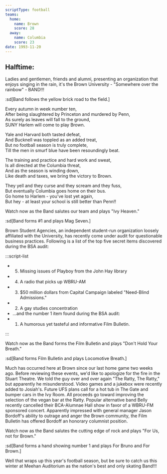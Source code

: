```yaml
---
scriptType: football
teams:
  home:
    name: Brown
    score: 28
  away:
    name: Columbia
    score: 23
date: 1993-11-20
---
```


## Halftime:

Ladies and gentlemen, friends and alumni, presenting an organization that enjoys singing in the rain, it's the Brown University - "Somewhere over the rainbow" - BAND!!!

:sd[Band follows the yellow brick road to the field.]

Every autumn in week number ten,\
After being slaughtered by Princeton and murdered by Penn,\
As surely as leaves will fall to the ground,\
SUNY Harlem will come to play Brown.

Yale and Harvard both tasted defeat,\
And Bucknell was toppled as an added treat,\
But no football season is truly complete,\
Till the men in smurf blue have been resoundingly beat.

The training and practice and hard work and sweat,\
Is all directed at the Columbia threat,\
And as the season is winding down,\
Like death and taxes, we bring the victory to Brown.

They yell and they curse and they scream and they fuss,\
But eventually Columbia goes home on their bus.\
Go home to Harlem - you've lost yet again,\
But hey - at least your school is still better than Penn!!

Watch now as the Band salutes our team and plays "Ivy Heaven."

:sd[Band forms #1 and plays Mag Seven.]

Brown Student Agencies, an independent student-run organization loosely affiliated with the University, has recently come under audit for questionable business practices. Following is a list of the top five secret items discovered during the BSA audit:

:::script-list

- 5. Missing issues of Playboy from the John Hay library
- 4. A radio that picks up WBRU-AM
- 3. $50 million dollars from Capital Campaign labeled "Need-Blind Admissions."
- 2. A gay studies concentration
- ...and the number 1 item found during the BSA audit:
- 1. A humorous yet tasteful and informative Film Bulletin.

:::

Watch now as the Band forms the Film Bulletin and plays "Don't Hold Your Breath."

:sd[Band forms Film Bulletin and plays Locomotive Breath.]

Much has occurred here at Brown since our last home game two weeks ago. Before reviewing these events, we'd like to apologize for the fire in the Stuart Theatre. We told the guy over and over again "The Ratty, The Ratty," but apparently he misunderstood. Video games and a jukebox were recently added to Josiah's. Future UFS plans call for a hot tub in The Gate and bumper cars in the Ivy Room. All proceeds go toward improving the selection of the vegan bar at the Ratty. Popular alternative band Belly recently cancelled their BCA-Alumnae Hall show in favor of a WBRU-FM sponsored concert. Apparently impressed with general manager Jason Bordoff's ability to outrage and anger the Brown community, the Film Bulletin has offered Bordoff an honorary columnist position.

Watch now as the Band salutes the cutting edge of rock and plays "For Us, not for Brown."

:sd[Band forms a hand showing number 1 and plays For Bruno and For Brown.]

Well that wraps up this year's football season, but be sure to catch us this winter at Meehan Auditorium as the nation's best and only skating Band!!!
